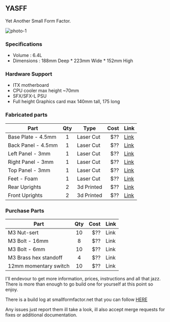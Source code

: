 ## YASFF
Yet Another Small Form Factor.

![photo-1](https://i.imgur.com/rtpeEoA.png "Assembled YASFF")


### Specifications
- Volume : 6.4L
- Dimensions : 188mm Deep * 223mm Wide * 152mm High

### Hardware Support
- ITX motherboard
- CPU cooler max height ~70mm
- SFX/SFX-L PSU
- Full height Graphics card max 140mm tall, 175 long

### Fabricated parts

| Part                | Qty | Type            | Cost   | Link |
| ----------------    |:---:| --------------- | ------:| ---- |
| Base Plate - 4.5mm  | 1   | Laser Cut       |    $?? | [Link](../master/laser-cut/Base_Plate_cut_4.5mm.svg) |
| Back Panel - 4.5mm  | 1   | Laser Cut       |    $?? | [Link](../master/laser-cut/Back_Panel_cut_4.5mm.svg) |
| Left Panel - 3mm    | 1   | Laser Cut       |    $?? | [Link](../master/laser-cut/Left_Panel_cut_3mm.svg) |
| Right Panel - 3mm   | 1   | Laser Cut       |    $?? | [Link](../master/laser-cut/Right_Panel_cut_3mm.svg) |
| Top Panel - 3mm     | 1   | Laser Cut       |    $?? | [Link](../master/laser-cut/Top_Panel_cut_3mm.svg) |
| Feet - Foam         | 1   | Laser Cut       |    $?? | [Link](../master/laser-cut/Feet_cut_Foam.svg) |
| Rear Uprights       | 2   | 3d Printed      |    $?? | [Link](../master/3d-print/Rear_Upright.stl) |
| Front Uprights      | 2   | 3d Printed      |    $?? | [Link](../master/3d-print/Front_Upright.stl) |


### Purchase Parts

| Part                       | Qty | Cost   | Link |
| -------------------------- |:---:| ------:| ---- |
| M3 Nut-sert                | 10  |    $?? | Link |
| M3 Bolt - 16mm             | 8   |    $?? | Link |
| M3 Bolt - 6mm              | 10  |    $?? | Link |
| M3 Brass hex standoff      | 4   |    $?? | Link |
| 12mm momentary switch      | 10  |    $?? | Link |


I'll endevour to get more information, prices, instructions and all that jazz. There is more than enough to go build one for yourself at this point so enjoy.

There is a build log at smallformfactor.net that you can follow [HERE](https://smallformfactor.net/forum/threads/yasff-open-source-small-basic-low-cost.3282/)

Any issues just report them ill take a look, ill also accept merge requests for fixes or additional documentation.